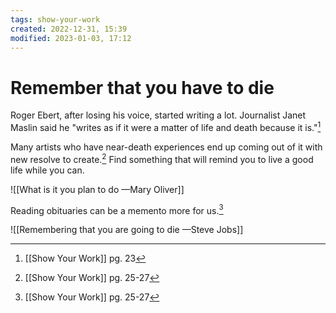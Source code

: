 ```yaml
---
tags: show-your-work 
created: 2022-12-31, 15:39
modified: 2023-01-03, 17:12
---
```


# Remember that you have to die
Roger Ebert, after losing his voice, started writing a lot. Journalist Janet Maslin said he "writes as if it were a matter of life and death because it is."[^1]

Many artists who have near-death experiences end up coming out of it with new resolve to create.[^2] Find something that will remind you to live a good life while you can.

![[What is it you plan to do —Mary Oliver]]

Reading obituaries can be a memento more for us.[^2]

![[Remembering that you are going to die —Steve Jobs]]

[^1]: [[Show Your Work]] pg. 23
[^2]: [[Show Your Work]] pg. 25-27